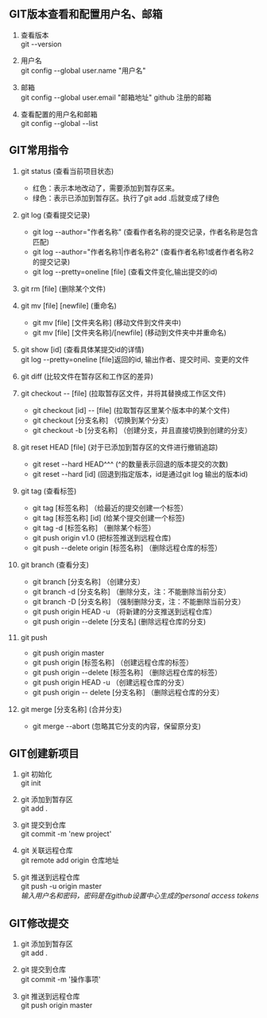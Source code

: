 ## GIT版本查看和配置用户名、邮箱

1. 查看版本  
git --version

2. 用户名  
git config --global user.name "用户名"

3. 邮箱  
git config --global user.email "邮箱地址"  github 注册的邮箱

4. 查看配置的用户名和邮箱  
git config --global --list



## GIT常用指令

1. git status                                 (查看当前项目状态)  
	- 红色：表示本地改动了，需要添加到暂存区来。
	- 绿色：表示已添加到暂存区。执行了git add .后就变成了绿色

2. git log                                    (查看提交记录)  
	- git log --author="作者名称"              (查看作者名称的提交记录，作者名称是包含匹配)  
	- git log --author="作者名称1|作者名称2"    (查看作者名称1或者作者名称2的提交记录)  
	- git log --pretty=oneline [file]         (查看文件变化,输出提交的id)
3. git rm [file]                              (删除某个文件)  

4. git mv [file] [newfile]                    (重命名)
	- git mv [file] [文件夹名称]               (移动文件到文件夹中)  
	- git mv [file] [文件夹名称]/[newfile]     (移动到文件夹中并重命名) 

5. git show [id]                             (查看具体某提交id的详情)                             
    git log --pretty=oneline [file]返回的id, 输出作者、提交时间、变更的文件

6. git diff                                  (比较文件在暂存区和工作区的差异)  

7. git checkout -- [file]                    (拉取暂存区文件，并将其替换成工作区文件)  
	- git checkout [id] -- [file]            (拉取暂存区里某个版本中的某个文件) 
	- git checkout [分支名称]                （切换到某个分支）
	- git checkout -b [分支名称]             （创建分支，并且直接切换到创建的分支）

8. git reset HEAD [file]                     (对于已添加到暂存区的文件进行撤销追踪)  
	- git reset --hard HEAD^^^               (^的数量表示回退的版本提交的次数)  
	- git reset --hard [id]                  (回退到指定版本，id是通过git log 输出的版本id)

9. git tag                                   (查看标签)
	- git tag [标签名称]                     （给最近的提交创建一个标签）
	- git tag [标签名称] [id]                 (给某个提交创建一个标签)
    - git tag -d [标签名称]                  （删除某个标签）
    - git push origin v1.0                   (把标签推送到远程仓库)
    - git push --delete origin [标签名称]    （删除远程仓库的标签）

10. git branch                               (查看分支)
	- git branch [分支名称]                  （创建分支）
	- git branch -d [分支名称]               （删除分支，注：不能删除当前分支）
	- git branch -D [分支名称]               （强制删除分支，注：不能删除当前分支）
	- git push origin HEAD -u               （将新建的分支推送到远程仓库）
	- git push origin --delete [分支名]       (删除远程仓库的分支)
11. git push
	- git push origin master  
	- git push origin [标签名称]              （创建远程仓库的标签）
	- git push origin --delete [标签名称]     （删除远程仓库的标签）
	- git push origin HEAD -u                （创建远程仓库的分支）
	- git push origin -- delete [分支名称]    （删除远程仓库的分支）
12. git merge [分支名称]                       (合并分支)
	- git merge --abort                       (忽略其它分支的内容，保留原分支)


## GIT创建新项目

1. git 初始化  
git init

2. git 添加到暂存区  
git add .

3. git 提交到仓库  
git commit -m 'new project'

4. git 关联远程仓库  
git remote add origin 仓库地址

5. git 推送到远程仓库  
git push -u origin master  
*输入用户名和密码，密码是在github设置中心生成的personal access tokens*



## GIT修改提交

1. git 添加到暂存区   
git add .

2. git 提交到仓库  
git commit -m '操作事项'

3. git 推送到远程仓库  
git push origin master








